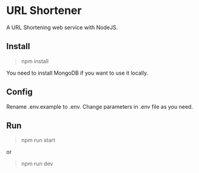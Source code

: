 # URL Shortener
A URL Shortening web service with NodeJS.

## Install
> npm install

You need to install MongoDB if you want to use it locally.

## Config
Rename .env.example to .env. Change parameters in .env file as you need.

## Run
> npm run start

or

> npm run dev